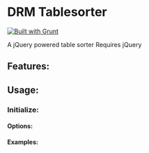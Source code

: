 # DRM Tablesorter

[![Built with Grunt](https://cdn.gruntjs.com/builtwith.png)](http://gruntjs.com/)

A jQuery powered table sorter
Requires jQuery

## Features:

## Usage:

### Initialize:

#### Options:

#### Examples: